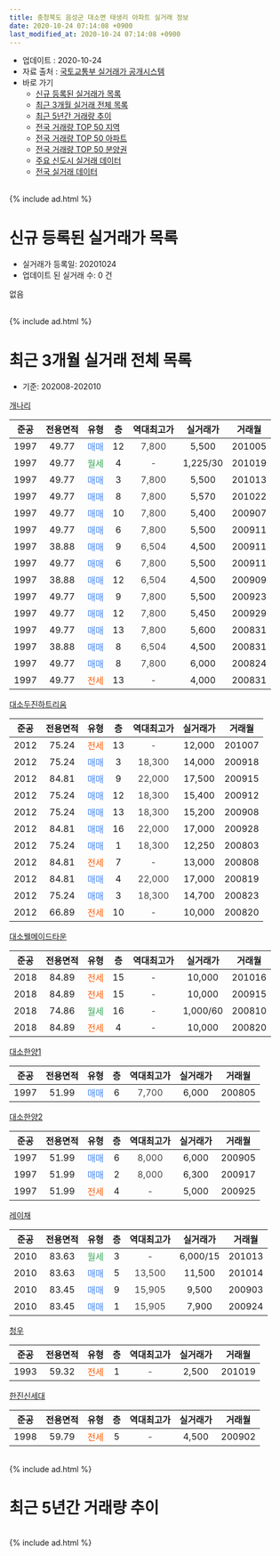 ```yaml
---
title: 충청북도 음성군 대소면 태생리 아파트 실거래 정보
date: 2020-10-24 07:14:08 +0900
last_modified_at: 2020-10-24 07:14:08 +0900
---
```


* 업데이트 : 2020-10-24
* 자료 출처 : [국토교통부 실거래가 공개시스템](http://rt.molit.go.kr)
* 바로 가기
    * [신규 등록된 실거래가 목록](#신규-등록된-실거래가-목록)
    * [최근 3개월 실거래 전체 목록](#최근-3개월-실거래-전체-목록)
    * [최근 5년간 거래량 추이](#최근-5년간-거래량-추이)
    * [전국 거래량 TOP 50 지역](https://inasie.github.io/apt-trade-info/최근-3개월-전국에서-가장-거래가-많이-발생한-지역)
    * [전국 거래량 TOP 50 아파트](https://inasie.github.io/apt-trade-info/최근-3개월-전국에서-가장-거래가-많이-발생한-아파트)
    * [전국 거래량 TOP 50 분양권](https://inasie.github.io/apt-trade-info/최근-3개월-전국에서-가장-거래가-많이-발생한-분양권)
    * [주요 신도시 실거래 데이터](https://inasie.github.io/apt-trade-info/주요-신도시)
    * [전국 실거래 데이터](https://inasie.github.io/apt-trade-info/전국)
<br>
{% include ad.html %}
<br>

# 신규 등록된 실거래가 목록
* 실거래가 등록일: 20201024
* 업데이트 된 실거래 수: 0 건

없음

<br>
{% include ad.html %}
<br>

# 최근 3개월 실거래 전체 목록
* 기준: 202008-202010


[개나리](https://search.naver.com/search.naver?query=%EC%B6%A9%EC%B2%AD%EB%B6%81%EB%8F%84+%EC%9D%8C%EC%84%B1%EA%B5%B0+%EB%8C%80%EC%86%8C%EB%A9%B4+%ED%83%9C%EC%83%9D%EB%A6%AC+%EA%B0%9C%EB%82%98%EB%A6%AC)

|준공|전용면적|유형|층|역대최고가|실거래가|거래월|
|:---:|:---:|:---:|:---:|:---:|:---:|:---:|
|1997|49.77|<span style="color:#4285f3">매매</span>|12|<span style="color:#444444">7,800</span>|5,500|201005|
|1997|49.77|<span style="color:#34a853">월세</span>|4|<span style="color:#444444">-</span>|1,225/30|201019|
|1997|49.77|<span style="color:#4285f3">매매</span>|3|<span style="color:#444444">7,800</span>|5,500|201013|
|1997|49.77|<span style="color:#4285f3">매매</span>|8|<span style="color:#444444">7,800</span>|5,570|201022|
|1997|49.77|<span style="color:#4285f3">매매</span>|10|<span style="color:#444444">7,800</span>|5,400|200907|
|1997|49.77|<span style="color:#4285f3">매매</span>|6|<span style="color:#444444">7,800</span>|5,500|200911|
|1997|38.88|<span style="color:#4285f3">매매</span>|9|<span style="color:#444444">6,504</span>|4,500|200911|
|1997|49.77|<span style="color:#4285f3">매매</span>|6|<span style="color:#444444">7,800</span>|5,500|200911|
|1997|38.88|<span style="color:#4285f3">매매</span>|12|<span style="color:#444444">6,504</span>|4,500|200909|
|1997|49.77|<span style="color:#4285f3">매매</span>|9|<span style="color:#444444">7,800</span>|5,500|200923|
|1997|49.77|<span style="color:#4285f3">매매</span>|12|<span style="color:#444444">7,800</span>|5,450|200929|
|1997|49.77|<span style="color:#4285f3">매매</span>|13|<span style="color:#444444">7,800</span>|5,600|200831|
|1997|38.88|<span style="color:#4285f3">매매</span>|8|<span style="color:#444444">6,504</span>|4,500|200831|
|1997|49.77|<span style="color:#4285f3">매매</span>|8|<span style="color:#444444">7,800</span>|6,000|200824|
|1997|49.77|<span style="color:#ff5a00">전세</span>|13|<span style="color:#444444">-</span>|4,000|200831|

[대소두진하트리움](https://search.naver.com/search.naver?query=%EC%B6%A9%EC%B2%AD%EB%B6%81%EB%8F%84+%EC%9D%8C%EC%84%B1%EA%B5%B0+%EB%8C%80%EC%86%8C%EB%A9%B4+%ED%83%9C%EC%83%9D%EB%A6%AC+%EB%8C%80%EC%86%8C%EB%91%90%EC%A7%84%ED%95%98%ED%8A%B8%EB%A6%AC%EC%9B%80)

|준공|전용면적|유형|층|역대최고가|실거래가|거래월|
|:---:|:---:|:---:|:---:|:---:|:---:|:---:|
|2012|75.24|<span style="color:#ff5a00">전세</span>|13|<span style="color:#444444">-</span>|12,000|201007|
|2012|75.24|<span style="color:#4285f3">매매</span>|3|<span style="color:#444444">18,300</span>|14,000|200918|
|2012|84.81|<span style="color:#4285f3">매매</span>|9|<span style="color:#444444">22,000</span>|17,500|200915|
|2012|75.24|<span style="color:#4285f3">매매</span>|12|<span style="color:#444444">18,300</span>|15,400|200912|
|2012|75.24|<span style="color:#4285f3">매매</span>|13|<span style="color:#444444">18,300</span>|15,200|200908|
|2012|84.81|<span style="color:#4285f3">매매</span>|16|<span style="color:#444444">22,000</span>|17,000|200928|
|2012|75.24|<span style="color:#4285f3">매매</span>|1|<span style="color:#444444">18,300</span>|12,250|200803|
|2012|84.81|<span style="color:#ff5a00">전세</span>|7|<span style="color:#444444">-</span>|13,000|200808|
|2012|84.81|<span style="color:#4285f3">매매</span>|4|<span style="color:#444444">22,000</span>|17,000|200819|
|2012|75.24|<span style="color:#4285f3">매매</span>|3|<span style="color:#444444">18,300</span>|14,700|200823|
|2012|66.89|<span style="color:#ff5a00">전세</span>|10|<span style="color:#444444">-</span>|10,000|200820|

[대소웰메이드타운](https://search.naver.com/search.naver?query=%EC%B6%A9%EC%B2%AD%EB%B6%81%EB%8F%84+%EC%9D%8C%EC%84%B1%EA%B5%B0+%EB%8C%80%EC%86%8C%EB%A9%B4+%ED%83%9C%EC%83%9D%EB%A6%AC+%EB%8C%80%EC%86%8C%EC%9B%B0%EB%A9%94%EC%9D%B4%EB%93%9C%ED%83%80%EC%9A%B4)

|준공|전용면적|유형|층|역대최고가|실거래가|거래월|
|:---:|:---:|:---:|:---:|:---:|:---:|:---:|
|2018|84.89|<span style="color:#ff5a00">전세</span>|15|<span style="color:#444444">-</span>|10,000|201016|
|2018|84.89|<span style="color:#ff5a00">전세</span>|15|<span style="color:#444444">-</span>|10,000|200915|
|2018|74.86|<span style="color:#34a853">월세</span>|16|<span style="color:#444444">-</span>|1,000/60|200810|
|2018|84.89|<span style="color:#ff5a00">전세</span>|4|<span style="color:#444444">-</span>|10,000|200820|

[대소한양1](https://search.naver.com/search.naver?query=%EC%B6%A9%EC%B2%AD%EB%B6%81%EB%8F%84+%EC%9D%8C%EC%84%B1%EA%B5%B0+%EB%8C%80%EC%86%8C%EB%A9%B4+%ED%83%9C%EC%83%9D%EB%A6%AC+%EB%8C%80%EC%86%8C%ED%95%9C%EC%96%911)

|준공|전용면적|유형|층|역대최고가|실거래가|거래월|
|:---:|:---:|:---:|:---:|:---:|:---:|:---:|
|1997|51.99|<span style="color:#4285f3">매매</span>|6|<span style="color:#444444">7,700</span>|6,000|200805|

[대소한양2](https://search.naver.com/search.naver?query=%EC%B6%A9%EC%B2%AD%EB%B6%81%EB%8F%84+%EC%9D%8C%EC%84%B1%EA%B5%B0+%EB%8C%80%EC%86%8C%EB%A9%B4+%ED%83%9C%EC%83%9D%EB%A6%AC+%EB%8C%80%EC%86%8C%ED%95%9C%EC%96%912)

|준공|전용면적|유형|층|역대최고가|실거래가|거래월|
|:---:|:---:|:---:|:---:|:---:|:---:|:---:|
|1997|51.99|<span style="color:#4285f3">매매</span>|6|<span style="color:#444444">8,000</span>|6,000|200905|
|1997|51.99|<span style="color:#4285f3">매매</span>|2|<span style="color:#444444">8,000</span>|6,300|200917|
|1997|51.99|<span style="color:#ff5a00">전세</span>|4|<span style="color:#444444">-</span>|5,000|200925|

[레이채](https://search.naver.com/search.naver?query=%EC%B6%A9%EC%B2%AD%EB%B6%81%EB%8F%84+%EC%9D%8C%EC%84%B1%EA%B5%B0+%EB%8C%80%EC%86%8C%EB%A9%B4+%ED%83%9C%EC%83%9D%EB%A6%AC+%EB%A0%88%EC%9D%B4%EC%B1%84)

|준공|전용면적|유형|층|역대최고가|실거래가|거래월|
|:---:|:---:|:---:|:---:|:---:|:---:|:---:|
|2010|83.63|<span style="color:#34a853">월세</span>|3|<span style="color:#444444">-</span>|6,000/15|201013|
|2010|83.63|<span style="color:#4285f3">매매</span>|5|<span style="color:#444444">13,500</span>|11,500|201014|
|2010|83.45|<span style="color:#4285f3">매매</span>|9|<span style="color:#444444">15,905</span>|9,500|200903|
|2010|83.45|<span style="color:#4285f3">매매</span>|1|<span style="color:#444444">15,905</span>|7,900|200924|

[청우](https://search.naver.com/search.naver?query=%EC%B6%A9%EC%B2%AD%EB%B6%81%EB%8F%84+%EC%9D%8C%EC%84%B1%EA%B5%B0+%EB%8C%80%EC%86%8C%EB%A9%B4+%ED%83%9C%EC%83%9D%EB%A6%AC+%EC%B2%AD%EC%9A%B0)

|준공|전용면적|유형|층|역대최고가|실거래가|거래월|
|:---:|:---:|:---:|:---:|:---:|:---:|:---:|
|1993|59.32|<span style="color:#ff5a00">전세</span>|1|<span style="color:#444444">-</span>|2,500|201019|

[한진신세대](https://search.naver.com/search.naver?query=%EC%B6%A9%EC%B2%AD%EB%B6%81%EB%8F%84+%EC%9D%8C%EC%84%B1%EA%B5%B0+%EB%8C%80%EC%86%8C%EB%A9%B4+%ED%83%9C%EC%83%9D%EB%A6%AC+%ED%95%9C%EC%A7%84%EC%8B%A0%EC%84%B8%EB%8C%80)

|준공|전용면적|유형|층|역대최고가|실거래가|거래월|
|:---:|:---:|:---:|:---:|:---:|:---:|:---:|
|1998|59.79|<span style="color:#ff5a00">전세</span>|5|<span style="color:#444444">-</span>|4,500|200902|


<br>
{% include ad.html %}
<br>

# 최근 5년간 거래량 추이


<div style="width:100%;">
    <canvas id="deal_progress" height="200"></canvas>
</div>

<script>
new Chart(document.getElementById("deal_progress"), {
    type: 'line',
    data: {
        labels: ['201510','201511','201512','201601','201602','201603','201604','201605','201606','201607','201608','201609','201610','201611','201612','201701','201702','201703','201704','201705','201706','201707','201708','201709','201710','201711','201712','201801','201802','201803','201804','201805','201806','201807','201808','201809','201810','201811','201812','201901','201902','201903','201904','201905','201906','201907','201908','201909','201910','201911','201912','202001','202002','202003','202004','202005','202006','202007','202008','202009','202010'],
        datasets: [{
            label: '매매',
            pointRadius: 1,
            data: [14, 8, 7, 9, 12, 9, 10, 6, 9, 13, 14, 13, 12, 11, 8, 4, 10, 6, 12, 11, 10, 10, 8, 6, 11, 6, 3, 8, 9, 10, 8, 9, 5, 6, 7, 14, 22, 8, 3, 14, 6, 9, 9, 2, 1, 7, 7, 7, 9, 10, 77, 4, 6, 3, 7, 5, 8, 9, 7, 16, 4],
            borderColor: "rgba(255, 201, 14, 1)",
            backgroundColor: "rgba(255, 201, 14, 0.5)",
            fill: false,
            lineTension: 0
        },{
            label: '전월세',
            pointRadius: 1,
            data: [9, 6, 7, 4, 9, 12, 8, 3, 8, 6, 3, 8, 9, 9, 3, 4, 6, 3, 2, 6, 5, 1, 4, 7, 4, 6, 4, 3, 2, 5, 12, 8, 10, 12, 3, 7, 7, 6, 10, 4, 6, 6, 6, 8, 2, 14, 16, 65, 51, 65, 37, 18, 8, 6, 8, 8, 13, 10, 5, 3, 5],
            borderColor: "rgba(0, 141, 185, 1)",
            backgroundColor: "rgba(0, 141, 185, 0.5)",
            fill: false,
            lineTension: 0
        }
        ]
    },
    options: {
        responsive: true,
        title: {
            display: false
        },
        tooltips: {
            mode: 'index',
            intersect: false
        },
        hover: {
            mode: 'nearest',
            intersect: true
        },
        scales: {
            xAxes: [{
                display: true,
                scaleLabel: {
                    display: true,
                    labelString: '년/월'
                }
            }],
            yAxes: [{
                display: true,
                ticks: {
                    suggestedMin: 0,
                },
                scaleLabel: {
                    display: true,
                    labelString: '실거래 수'
                }
            }]
        }
    }
});

</script>


<br>
{% include ad.html %}
<br>

